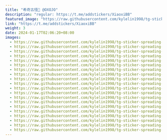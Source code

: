 ```yaml
---
title: "希奇古怪🐝 @OXOJO"
description: "regular: https://t.me/addstickers/XiaoxiBB"
featured_image: "https://raw.githubusercontent.com/kylelin1998/tg-sticker-spreading-worldwide-images/main/img/553b74c8-e335-4d80-b5d6-b9b6381acb24.jpg"
link: "https://t.me/addstickers/XiaoxiBB"
weight: 3
date: 2024-01-17T02:06:20+08:00
images:
  - https://raw.githubusercontent.com/kylelin1998/tg-sticker-spreading-worldwide-images/main/img/553b74c8-e335-4d80-b5d6-b9b6381acb24.jpg
  - https://raw.githubusercontent.com/kylelin1998/tg-sticker-spreading-worldwide-images/main/img/ed6cb46a-f52b-4263-9862-9439f2317fae.jpg
  - https://raw.githubusercontent.com/kylelin1998/tg-sticker-spreading-worldwide-images/main/img/1e217ece-a636-4392-8e90-f7d54ee17165.jpg
  - https://raw.githubusercontent.com/kylelin1998/tg-sticker-spreading-worldwide-images/main/img/de64a413-3d96-40aa-983c-b2ee9c7b3c98.jpg
  - https://raw.githubusercontent.com/kylelin1998/tg-sticker-spreading-worldwide-images/main/img/18506e39-c2f8-46e7-a8d5-a7dbd4ddc0c4.jpg
  - https://raw.githubusercontent.com/kylelin1998/tg-sticker-spreading-worldwide-images/main/img/e1ca364d-a5b3-41a0-89c3-0f0edd6fabfa.jpg
  - https://raw.githubusercontent.com/kylelin1998/tg-sticker-spreading-worldwide-images/main/img/67207127-eff4-4aba-9f0c-2bb7470dd1c3.jpg
  - https://raw.githubusercontent.com/kylelin1998/tg-sticker-spreading-worldwide-images/main/img/7a999dc7-b455-47df-8f9f-5f6d24b5f846.jpg
  - https://raw.githubusercontent.com/kylelin1998/tg-sticker-spreading-worldwide-images/main/img/46c25560-921d-44a1-aec9-fb27ff1b799b.jpg
  - https://raw.githubusercontent.com/kylelin1998/tg-sticker-spreading-worldwide-images/main/img/cfcf3887-6d48-45c1-88ab-8bff7740c86f.jpg
  - https://raw.githubusercontent.com/kylelin1998/tg-sticker-spreading-worldwide-images/main/img/5398688e-89ba-44ef-8869-ed6a2e513b18.jpg
  - https://raw.githubusercontent.com/kylelin1998/tg-sticker-spreading-worldwide-images/main/img/b8a42188-31ab-498f-8a79-2f37ca186319.jpg
  - https://raw.githubusercontent.com/kylelin1998/tg-sticker-spreading-worldwide-images/main/img/6f2d567a-5696-4a0b-b6dd-ae06624a415a.jpg
  - https://raw.githubusercontent.com/kylelin1998/tg-sticker-spreading-worldwide-images/main/img/80a23f67-a9a8-4b23-8ab5-67ee7df607d0.jpg
  - https://raw.githubusercontent.com/kylelin1998/tg-sticker-spreading-worldwide-images/main/img/acd65f30-dbc5-42b2-9a29-98fd86c8f430.jpg
  - https://raw.githubusercontent.com/kylelin1998/tg-sticker-spreading-worldwide-images/main/img/bd56ee7e-94e1-4c9e-b6b2-ef77fd2e9162.jpg
  - https://raw.githubusercontent.com/kylelin1998/tg-sticker-spreading-worldwide-images/main/img/4b0116af-1852-4ad5-9602-3b4eda6dd410.jpg
  - https://raw.githubusercontent.com/kylelin1998/tg-sticker-spreading-worldwide-images/main/img/9076bab0-2d35-43fb-b4b7-75ee845adfd1.jpg
  - https://raw.githubusercontent.com/kylelin1998/tg-sticker-spreading-worldwide-images/main/img/8d1ba8e1-5915-452f-9456-463dfee07602.jpg
  - https://raw.githubusercontent.com/kylelin1998/tg-sticker-spreading-worldwide-images/main/img/ab3da2bb-5779-4d37-9f4b-917860394f45.jpg
---
```

